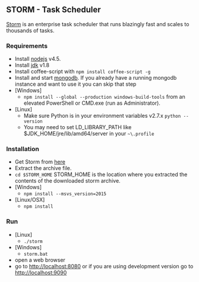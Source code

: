 ## STORM - Task Scheduler

[Storm](https://blue-color.github.io/storm/) is an enterprise task scheduler that runs blazingly fast and scales to thousands of tasks.


### Requirements
  - Install [nodejs](https://nodejs.org/en/download/) v4.5.
  - Install [jdk](http://www.oracle.com/technetwork/java/javase/downloads/jdk8-downloads-2133151.html) v1.8
  - Install coffee-script with `npm install coffee-script -g`
  - Install and start [mongodb](https://www.mongodb.com/). If you already have a running mongodb instance and want to use
    it you can skip that step
  - [Windows]
    - `npm install --global --production windows-build-tools` from an elevated PowerShell or CMD.exe (run as Administrator).  
  - [Linux]
    - Make sure Python is in your environment variables  v2.7.x `python --version`
    - You may need to set LD_LIBRARY_PATH like $JDK_HOME/jre/lib/amd64/server in your `~\.profile`

### Installation
  - Get Storm from [here](https://github.com/blue-color/storm/releases)
  - Extract the archive file.
  - `cd $STORM_HOME` STORM_HOME is the location where you extracted the contents of the downloaded storm archive.
  - [Windows]  
    - `npm install --msvs_version=2015`
  - [Linux/OSX]  
    - `npm install`


### Run
- [Linux]
  - `./storm`
- [Windows]
  - `storm.bat`
- open a web browser
- go to [http://localhost:8080](http://localhost:8080)
  or if you are using development version go to  [http://localhost:9090](http://localhost:9090)
  
